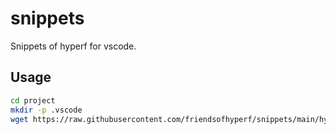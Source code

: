# snippets

Snippets of hyperf for vscode.

## Usage

~~~bash
cd project
mkdir -p .vscode
wget https://raw.githubusercontent.com/friendsofhyperf/snippets/main/hyperf.code-snippets -O .vscode/hyperf.code-snippets
~~~
